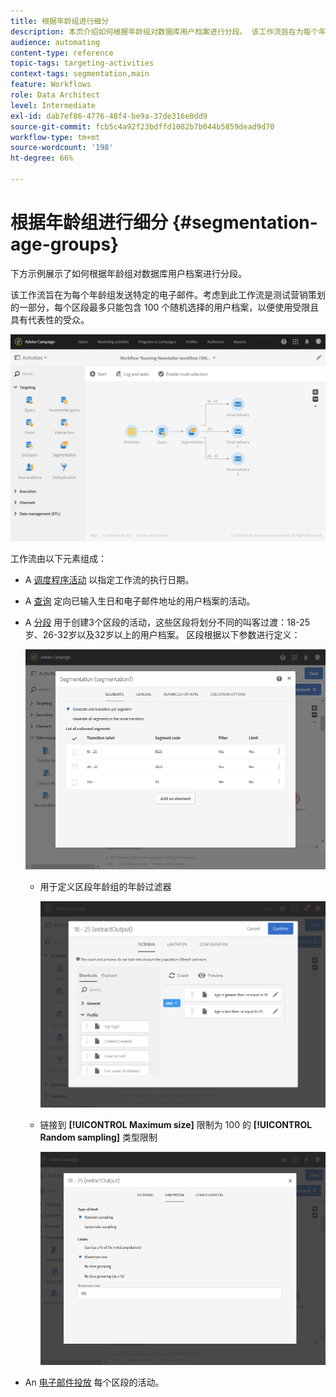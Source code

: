 ```yaml
---
title: 根据年龄组进行细分
description: 本页介绍如何根据年龄组对数据库用户档案进行分段。 该工作流旨在为每个年龄组发送特定的电子邮件。
audience: automating
content-type: reference
topic-tags: targeting-activities
context-tags: segmentation,main
feature: Workflows
role: Data Architect
level: Intermediate
exl-id: dab7ef86-4776-48f4-be9a-37de316e0dd9
source-git-commit: fcb5c4a92f23bdffd1082b7b044b5859dead9d70
workflow-type: tm+mt
source-wordcount: '198'
ht-degree: 66%

---
```


# 根据年龄组进行细分 {#segmentation-age-groups}

下方示例展示了如何根据年龄组对数据库用户档案进行分段。

该工作流旨在为每个年龄组发送特定的电子邮件。考虑到此工作流是测试营销策划的一部分，每个区段最多只能包含 100 个随机选择的用户档案，以便使用受限且具有代表性的受众。

![](assets/wkf_segment_example_4.png)

工作流由以下元素组成：

* A [调度程序活动](../../automating/using/segmentation.md) 以指定工作流的执行日期。
* A [查询](../../automating/using/query.md) 定向已输入生日和电子邮件地址的用户档案的活动。
* A [分段](../../automating/using/segmentation.md) 用于创建3个区段的活动，这些区段将划分不同的叫客过渡：18-25岁、26-32岁以及32岁以上的用户档案。 区段根据以下参数进行定义：

   ![](assets/wkf_segment_example_3.png)

   * 用于定义区段年龄组的年龄过滤器

      ![](assets/wkf_segment_new_segment.png)

   * 链接到 **[!UICONTROL Maximum size]** 限制为 100 的 **[!UICONTROL Random sampling]** 类型限制

      ![](assets/wkf_segment_example_1.png)

* An [电子邮件投放](../../automating/using/email-delivery.md) 每个区段的活动。
